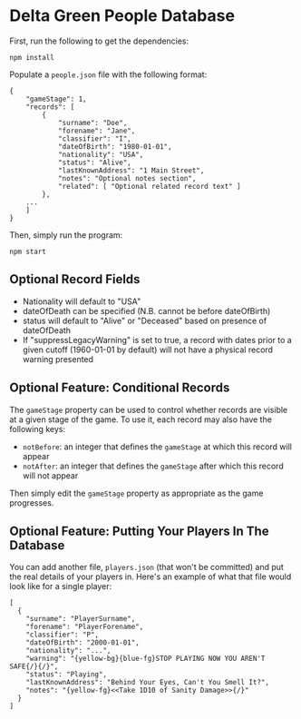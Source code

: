 Delta Green People Database
===========================

First, run the following to get the dependencies:

```
npm install
```

Populate a `people.json` file with the following format:

```
{
	"gameStage": 1,
	"records": [
		{
			"surname": "Doe",
			"forename": "Jane",
			"classifier": "I",
			"dateOfBirth": "1980-01-01",
			"nationality": "USA",
			"status": "Alive",
			"lastKnownAddress": "1 Main Street",
			"notes": "Optional notes section",
			"related": [ "Optional related record text" ]
		},
	...
	]
}
```

Then, simply run the program:

```
npm start
```

Optional Record Fields
----------------------

- Nationality will default to "USA"
- dateOfDeath can be specified (N.B. cannot be before dateOfBirth)
- status will default to "Alive" or "Deceased" based on presence of dateOfDeath
- If "suppressLegacyWarning" is set to true, a record with dates prior to a given cutoff (1960-01-01 by default) will not have a physical record warning presented


Optional Feature: Conditional Records
-------------------------------------

The `gameStage` property can be used to control whether records are visible at a given stage of the game. To use it, each record may also have the following keys:

 - `notBefore`: an integer that defines the `gameStage` at which this record will appear
 - `notAfter`: an integer that defines the `gameStage` after which this record will not appear

Then simply edit the `gameStage` property as appropriate as the game progresses.


Optional Feature: Putting Your Players In The Database
-------------------------------------------------------

You can add another file, `players.json` (that won't be committed) and put the real details of your players in.
Here's an example of what that file would look like for a single player:

```
[
  {
    "surname": "PlayerSurname",
    "forename": "PlayerForename",
    "classifier": "P",
    "dateOfBirth": "2000-01-01",
    "nationality": "...",
    "warning": "{yellow-bg}{blue-fg}STOP PLAYING NOW YOU AREN'T SAFE{/}{/}",
    "status": "Playing",
    "lastKnownAddress": "Behind Your Eyes, Can't You Smell It?",
    "notes": "{yellow-fg}<<Take 1D10 of Sanity Damage>>{/}"
  }
]
```
